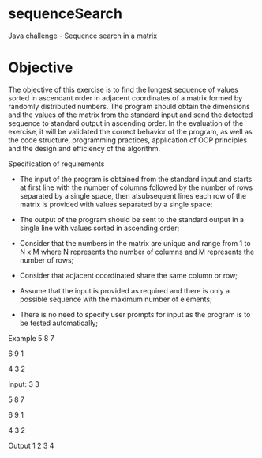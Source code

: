 # sequenceSearch
Java challenge - Sequence search in a matrix


# Objective
The objective of this exercise is to find the longest sequence of values sorted in ascendant order in 
adjacent coordinates of a matrix formed by randomly distributed numbers.
The program should obtain the dimensions and the values of the matrix from the standard input and 
send the detected sequence to standard output in ascending order.
In the evaluation of the exercise, it will be validated the correct behavior of the program, as well as the 
code structure, programming practices, application of OOP principles and the design and efficiency of 
the algorithm.

Specification of requirements 
- The input of the program is obtained from the standard input and starts at first line with the number of 
columns followed by the number of rows separated by a single space, then atsubsequent lines each row 
of the matrix is provided with values separated by a single space;

- The output of the program should be sent to the standard output in a single line with values sorted in 
ascending order;

- Consider that the numbers in the matrix are unique and range from 1 to N x M where N represents the 
number of columns and M represents the number of rows;

- Consider that adjacent coordinated share the same column or row;

- Assume that the input is provided as required and there is only a possible sequence with the maximum 
number of elements;

- There is no need to specify user prompts for input as the program is to be tested automatically;


Example
5  8  7

6  9  1

4  3  2


Input:
3 3

5 8 7

6 9 1

4 3 2


Output
1 2 3 4
